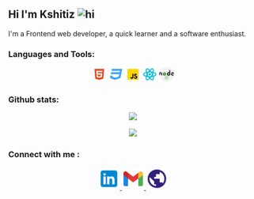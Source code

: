 ## Hi I'm Kshitiz <img src="https://user-images.githubusercontent.com/1303154/88677602-1635ba80-d120-11ea-84d8-d263ba5fc3c0.gif" width="28px" alt="hi">

I'm a Frontend web developer, a quick learner and a software enthusiast. 


### Languages and Tools:

<div align="center">
<img height="30" src="https://raw.githubusercontent.com/Utkarsh-190/Utkarsh-190/main/assets/html.svg">
<img height="30" src="https://raw.githubusercontent.com/Utkarsh-190/Utkarsh-190/main/assets/css.svg">
<img height="30" src="https://raw.githubusercontent.com/Utkarsh-190/Utkarsh-190/main/assets/javascript.svg">
<img height="30" src="https://raw.githubusercontent.com/Utkarsh-190/Utkarsh-190/main/assets/react.svg">
<img height="30" src="https://raw.githubusercontent.com/Utkarsh-190/Utkarsh-190/main/assets/nodejs.png">
</div>


### Github stats:

<p align="center"> <img width="48%" src="https://github-readme-stats.vercel.app/api?username=KshitizPratap&show_icons=true&theme=tokyonight&hide=stars&include_all_commits=true" /> </p>

<p align="center"> <img width="48%" src="https://github-readme-streak-stats.herokuapp.com/?user=KshitizPratap&theme=tokyonight" /> </p>
  

### Connect with me  :

<div align="center">
   <a href="https://www.linkedin.com/in/kshitiz-pratap-singh-00b57b209/" ><img src="https://raw.githubusercontent.com/Utkarsh-190/Utkarsh-190/main/assets/linkedin.svg" height="45px" />  </a>
  <a href="mailto:kshitiz100mit@gmail.com" ><img src="https://raw.githubusercontent.com/Utkarsh-190/Utkarsh-190/main/assets/gmail.svg" alt="Utkarsh Tyagi | Gmail" height="45px" />  </a>
  <a href="https://kshitizpratap.github.io/VS-Portfolio/" > <img src="https://raw.githubusercontent.com/Utkarsh-190/Utkarsh-190/main/assets/globe.png" alt="Utkarsh Tyagi | Website" height="45px"/>  </a>
</div>
